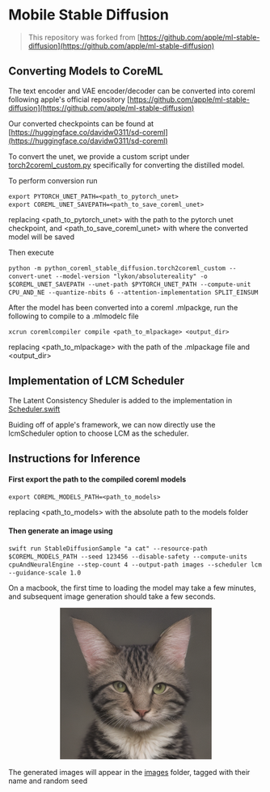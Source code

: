 # Mobile Stable Diffusion

> This repository was forked from [https://github.com/apple/ml-stable-diffusion](https://github.com/apple/ml-stable-diffusion)


## Converting Models to CoreML

The text encoder and VAE encoder/decoder can be converted into coreml following apple's official repository [https://github.com/apple/ml-stable-diffusion](https://github.com/apple/ml-stable-diffusion)

Our converted checkpoints can be found at [https://huggingface.co/davidw0311/sd-coreml](https://huggingface.co/davidw0311/sd-coreml)

To convert the unet, we provide a custom script under [torch2coreml_custom.py](python_coreml_stable_diffusion/torch2coreml_custom.py) specifically for converting the distilled model. 

To perform conversion run

```
export PYTORCH_UNET_PATH=<path_to_pytorch_unet>
export COREML_UNET_SAVEPATH=<path_to_save_coreml_unet>
```
replacing <path_to_pytorch_unet> with the path to the pytorch unet checkpoint, and <path_to_save_coreml_unet> with where the converted model will be saved

Then execute
```
python -m python_coreml_stable_diffusion.torch2coreml_custom --convert-unet --model-version "lykon/absolutereality" -o $COREML_UNET_SAVEPATH --unet-path $PYTORCH_UNET_PATH --compute-unit CPU_AND_NE --quantize-nbits 6 --attention-implementation SPLIT_EINSUM
```

After the model has been converted into a coreml .mlpackge, run the following to compile to a .mlmodelc file

```
xcrun coremlcompiler compile <path_to_mlpackage> <output_dir>
```
replacing <path_to_mlpackage> with the path of the .mlpackage file and <output_dir> 

## Implementation of LCM Scheduler

The Latent Consistency Sheduler is added to the implementation in [Scheduler.swift](swift/StableDiffusion/pipeline/Scheduler.swift)

Buiding off of apple's framework, we can now directly use the lcmScheduler option to choose LCM as the scheduler.

## Instructions for Inference

#### First export the path to the compiled coreml models

```
export COREML_MODELS_PATH=<path_to_models>
```
replacing <path_to_models> with the absolute path to the models folder


#### Then generate an image using
```
swift run StableDiffusionSample "a cat" --resource-path $COREML_MODELS_PATH --seed 123456 --disable-safety --compute-units cpuAndNeuralEngine --step-count 4 --output-path images --scheduler lcm --guidance-scale 1.0
```

On a macbook, the first time to loading the model may take a few minutes, and subsequent image generation should take a few seconds.

<p align="center">
  <img src="images/a_cat.123456.final.png" width="300" height="300"/>
</p>

The generated images will appear in the [images](images) folder, tagged with their name and random seed